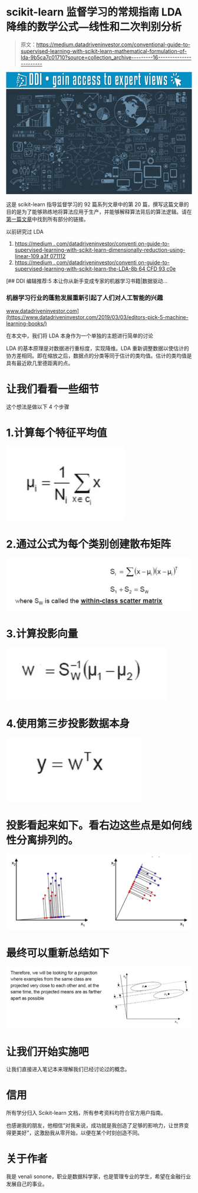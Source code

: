# scikit-learn 监督学习的常规指南 LDA 降维的数学公式—线性和二次判别分析

> 原文：<https://medium.datadriveninvestor.com/conventional-guide-to-supervised-learning-with-scikit-learn-mathematical-formulation-of-lda-9b5ca7c01710?source=collection_archive---------16----------------------->

[![](img/c48316999b9f884f5c8e63caacdf1cfc.png)](http://www.track.datadriveninvestor.com/1B9E)![](img/7214f8cfdab31ae9becf82633be0a542.png)

这是 scikit-learn 指导监督学习的 92 篇系列文章中的第 20 篇，撰写这篇文章的目的是为了能够熟练地将算法应用于生产，并能够解释算法背后的算法逻辑。请在[第一篇文章](https://medium.com/@venali/conventional-guide-to-supervised-learning-with-scikit-learn-getting-started-1-f9abd3f0e6c8?source=post_page---------------------------)中找到所有部分的链接。

以前研究过 LDA

1.  [https://medium . com/datadriveninvestor/conventi on-guide-to-supervised-learning-with-scikit-learn-dimensionally-reduction-using-linear-109 a3f 071112](https://medium.com/datadriveninvestor/conventional-guide-to-supervised-learning-with-scikit-learn-dimensionality-reduction-using-linear-109a3f071112)
2.  [https://medium . com/datadriveninvestor/conventi on-guide-to-supervised-learning-with-scikit-learn-the-LDA-8b 64 CFD 93 c0e](https://medium.com/datadriveninvestor/conventional-guide-to-supervised-learning-with-scikit-learn-mathematical-formulation-of-the-lda-8b64cfd93c0e)

[](https://www.datadriveninvestor.com/2019/03/03/editors-pick-5-machine-learning-books/) [## DDI 编辑推荐:5 本让你从新手变成专家的机器学习书籍|数据驱动…

### 机器学习行业的蓬勃发展重新引起了人们对人工智能的兴趣

www.datadriveninvestor.com](https://www.datadriveninvestor.com/2019/03/03/editors-pick-5-machine-learning-books/) 

在本文中，我们将 LDA 本身作为一个单独的主题进行简单的讨论

LDA 的基本原理是对数据进行重标度，实现降维。LDA 重新调整数据以使估计的协方差相同。即在缩放之后，数据点的分类等同于估计的类均值。估计的类均值是具有最近欧几里德距离的点。

# 让我们看看一些细节

这个想法是做以下 4 个步骤

# 1.计算每个特征平均值

![](img/4a0bd6a8488935c564163f0ab700b0f2.png)

# 2.通过公式为每个类别创建散布矩阵

![](img/baff599b47ecf2bde7ca3bb52afdf4bd.png)

# 3.计算投影向量

![](img/2551d9243ffd93df94ddfd317dfaabf1.png)

# 4.使用第三步投影数据本身

![](img/238184fb286ad96418cde14adacce0e7.png)

# 投影看起来如下。看右边这些点是如何线性分离排列的。

![](img/9921cfb0be23a1d5425339511323bcca.png)

# 最终可以重新总结如下

![](img/44d400860ad4381be85a017bc8696566.png)

# 让我们开始实施吧

让我们直接进入笔记本来理解我们已经讨论过的概念。

# 信用

所有学分归入 Scikit-learn 文档，所有参考资料均符合官方用户指南。

也感谢我的朋友，他相信“对我来说，成功就是我创造了足够的影响力，让世界变得更美好”，这激励我从零开始，以便在某个时刻创造不同。

# 关于作者

我是 venali sonone，职业是数据科学家，也是管理专业的学生，希望在金融行业发展自己的事业。